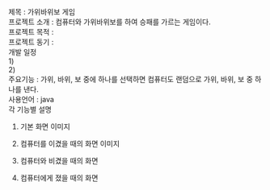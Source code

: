 제목 : 가위바위보 게임   
프로젝트 소개 : 컴퓨터와 가위바위보를 하여 승패를 가르는 게임이다.   
 프로젝트 목적 :   
 프로젝트 동기 :   
 개발 일정   
 1)   
 2)   
 주요기능 : 가위, 바위, 보 중에 하나를 선택하면 컴퓨터도 랜덤으로 가위, 바위, 보 중 하나를 낸다.   
 사용언어 : java   
 각 기능별 설명
 1) 기본 화면
    이미지
 
 2) 컴퓨터를 이겼을 때의 화면
     이미지
 
 3) 컴퓨터와 비겼을 때의 화면
  
  
 4) 컴퓨터에게 졌을 때의 화면
